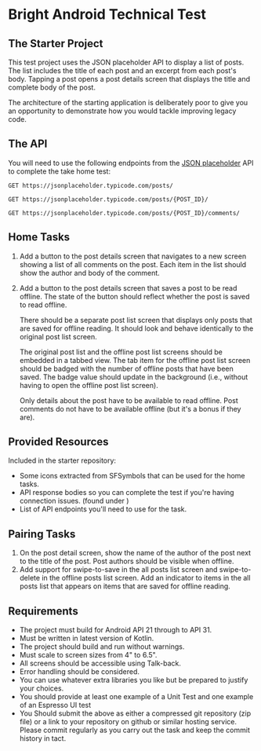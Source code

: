 # Bright Android Technical Test

## The Starter Project

This test project uses the JSON placeholder API
to display a list of posts. The list includes the title of each post and an
excerpt from each post's body. Tapping a post opens a post details screen that
displays the title and complete body of the post.

The architecture of the starting application is deliberately poor 
to give you an opportunity to demonstrate how you would tackle improving legacy
code.

## The API

You will need to use the following endpoints from the [JSON
placeholder](https://jsonplaceholder.typicode.com) API to complete the take home
test:

    GET https://jsonplaceholder.typicode.com/posts/

    GET https://jsonplaceholder.typicode.com/posts/{POST_ID}/

    GET https://jsonplaceholder.typicode.com/posts/{POST_ID}/comments/

## Home Tasks

1.  Add a button to the post details screen that navigates to a new screen
    showing a list of all comments on the post. Each item in the list should
    show the author and body of the comment.
2.  Add a button to the post details screen that saves a post to be read
    offline. The state of the button should reflect whether the post is saved to
    read offline.

    There should be a separate post list screen that displays only posts that
    are saved for offline reading. It should look and behave identically to the
    original post list screen.

    The original post list and the offline post list screens should be embedded
    in a tabbed view. The tab item for the offline post list screen should be
    badged with the number of offline posts that have been saved. The badge
    value should update in the background (i.e., without having to open the
    offline post list screen).

    Only details about the post have to be available to read offline.  Post
    comments do not have to be available offline (but it's a bonus if they are).

## Provided Resources

Included in the starter repository:

-   Some icons extracted from SFSymbols that can be used for the home tasks.
-   API response bodies so you can complete the test if you're having
    connection issues. (found under )
-   List of API endpoints you'll need to use for the task.

## Pairing Tasks

1.  On the post detail screen, show the name of the author of the post next to
    the title of the post. Post authors should be visible when offline.
2.  Add support for swipe-to-save in the all posts list screen and
    swipe-to-delete in the offline posts list screen. Add an indicator to items
    in the all posts list that appears on items that are saved for offline
    reading.

## Requirements

-   The project must build for Android API 21 through to API 31.
-   Must be written in latest version of Kotlin.
-   The project should build and run without warnings.
-   Must scale to screen sizes from 4" to 6.5".
-   All screens should be accessible using Talk-back.
-   Error handling should be considered.
-   You can use whatever extra libraries you like but be prepared to
    justify your choices.
-   You should provide at least one example of a Unit Test and one example
    of an Espresso UI test
-   You Should submit the above as either a compressed git repository (zip file) 
    or a link to your repository on github or similar hosting service. 
    Please commit regularly as you carry out the task and 
    keep the commit history in tact.
